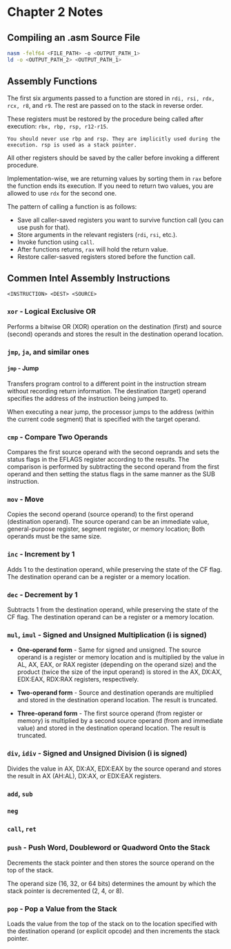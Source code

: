 # Chapter 2 Notes

## Compiling an .asm Source File

```bash
nasm -felf64 <FILE_PATH> -o <OUTPUT_PATH_1>
ld -o <OUTPUT_PATH_2> <OUTPUT_PATH_1>
```

## Assembly Functions

The first six arguments passed to a function are stored in `rdi, rsi, rdx, rcx, r8`, and `r9`. The rest are passed on to the stack in reverse order.

These registers must be restored by the procedure being called after execution: `rbx, rbp, rsp, r12-r15`.

	You should never use rbp and rsp. They are implicitly used during the execution. rsp is used as a stack pointer.

All other registers should be saved by the caller before invoking a different procedure.

Implementation-wise, we are returning values by sorting them in `rax` before the function ends its execution. If you need to return two values, you are allowed to use `rdx` for the second one.

The pattern of calling a function is as follows:

- Save all caller-saved registers you want to survive function call (you can use push for that).
- Store arguments in the relevant registers (`rdi`, `rsi`, etc.).
- Invoke function using `call`.
- After functions returns, `rax` will hold the return value.
- Restore caller-sasved registers stored before the function call.

## Commen Intel Assembly Instructions

`<INSTRUCTION> <DEST> <SOURCE>`

### `xor` - Logical Exclusive OR


Performs a bitwise OR (XOR) operation on the destination (first) and source (second) operands and stores the result in the destination operand location.

### `jmp`, `ja`, and similar ones

#### `jmp` - Jump

Transfers program control to a different point in the instruction stream without recording return information. The destination (target) operand specifies the address of the instruction being jumped to.

When executing a near jump, the processor jumps to the address (within the current code segment) that is specified with the target operand.

### `cmp` - Compare Two Operands

Compares the first source operand with the second oeprands and sets the status flags in the EFLAGS register according to the results. The comparison is performed by subtracting the second operand from the first operand and then setting the status flags in the same manner as the SUB instruction.

### `mov` - Move

Copies the second operand (source operand) to the first operand (destination operand). The source operand can be an immediate value, general-purpose register, segment register, or memory location; Both operands must be the same size.

### `inc` - Increment by 1

Adds 1 to the destination operand, while preserving the state of the CF flag. The destination operand can be a register or a memory location.

### `dec` - Decrement by 1

Subtracts 1 from the destination operand, while preserving the state of the CF flag. The destination operand can be a register or a memory location.

### `mul`, `imul` - Signed and Unsigned Multiplication (i is signed)

* **One-operand form** - Same for signed and unsigned. The source operand is a register or memory location and is multiplied by the value in AL, AX, EAX, or RAX register (depending on the operand size) and the product (twice the size of the input operand) is stored in the AX, DX:AX, EDX:EAX, RDX:RAX registers, respectively.

* **Two-operand form** - Source and destination operands are multiplied and stored in the destination operand location. The result is truncated.

* **Three-operand form** - The first source operand (from register or memory) is multiplied by a second source operand (from and immediate value) and stored in the destination operand location. The result is truncated.

### `div`, `idiv` - Signed and Unsigned Division (i is signed)

Divides the value in AX, DX:AX, EDX:EAX by the source operand and stores the result in AX (AH:AL), DX:AX, or EDX:EAX registers.

### `add`, `sub`

### `neg`

### `call`, `ret`

### `push` - Push Word, Doubleword or Quadword Onto the Stack

Decrements the stack pointer and then stores the source operand on the top of the stack.

The operand size (16, 32, or 64 bits) determines the amount by which the stack pointer is decremented (2, 4, or 8).

### `pop` - Pop a Value from the Stack

Loads the value from the top of the stack on to the location specified with the destination operand (or explicit opcode) and then increments the stack pointer.